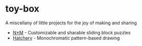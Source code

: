 # toy-box
 A miscellany of little projects for the joy of making and sharing

 - [N×M](https://ashenfactory.github.io/toy-box/nxm) - Customizable and sharable sliding block puzzles
 - [Hatchery](https://ashenfactory.github.io/toy-box/hatchery) - Monochromatic pattern-based drawing
